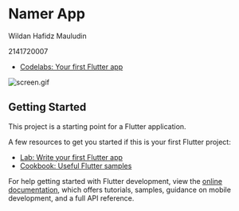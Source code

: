 # Namer App

Wildan Hafidz Mauludin

2141720007

- [Codelabs: Your first Flutter app](https://codelabs.developers.google.com/codelabs/flutter-codelab-first#0)

![screen.gif](screen.gif)

## Getting Started

This project is a starting point for a Flutter application.

A few resources to get you started if this is your first Flutter project:

- [Lab: Write your first Flutter app](https://docs.flutter.dev/get-started/codelab)
- [Cookbook: Useful Flutter samples](https://docs.flutter.dev/cookbook)

For help getting started with Flutter development, view the
[online documentation](https://docs.flutter.dev/), which offers tutorials,
samples, guidance on mobile development, and a full API reference.
